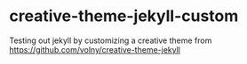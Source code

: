 # creative-theme-jekyll-custom
Testing out jekyll by customizing a creative theme from https://github.com/volny/creative-theme-jekyll
